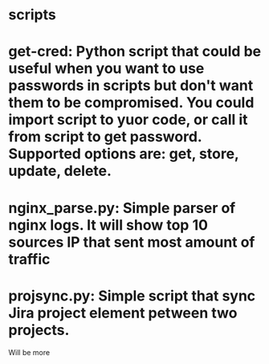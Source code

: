 # scripts
# get-cred: Python script that could be useful when you want to use passwords in scripts but don't want them to be compromised. You could import script to yuor code, or call it from script to get password. Supported options are: get, store, update, delete.

# nginx_parse.py: Simple parser of nginx logs. It will show top 10 sources IP that sent most amount of traffic

# projsync.py: Simple script that sync Jira project element petween two projects.

Will be more
